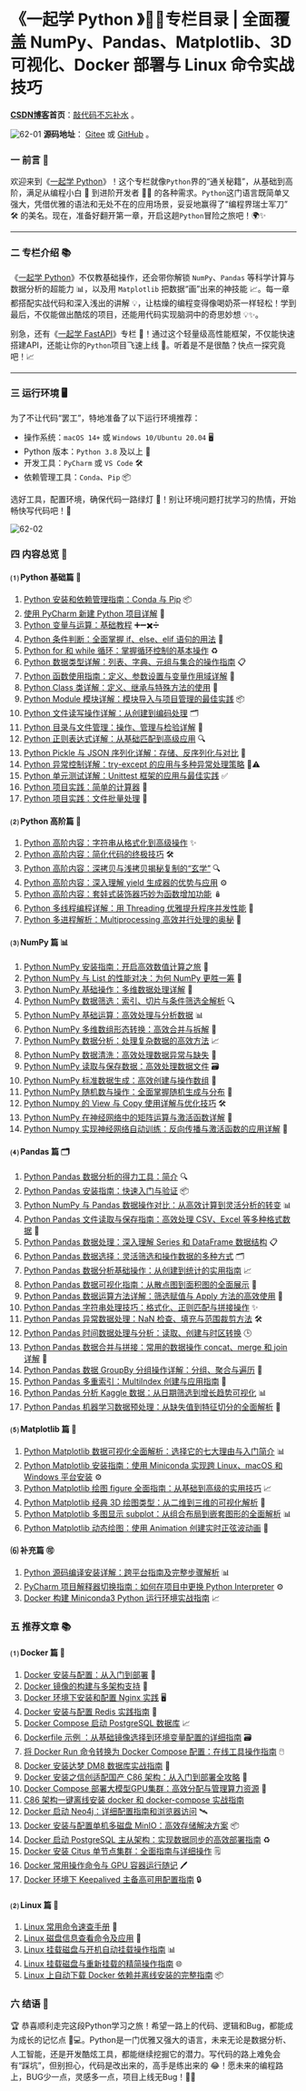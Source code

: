 # 《一起学 Python 》🐍✨专栏目录 | 全面覆盖 NumPy、Pandas、Matplotlib、3D 可视化、Docker 部署与 Linux 命令实战技巧


**[CSDN博客](https://blog.csdn.net/u014394049)首页**：[敲代码不忘补水](https://blog.csdn.net/u014394049) 。

![62-01](https://i-blog.csdnimg.cn/direct/b6835e7c764c400c8294518a41515c8e.png#pic_center)
**源码地址**： [Gitee](https://gitee.com/ttfont/your-python) 或 [GitHub](https://github.com/ttfont/your-python) 。

### 一 前言 📖

欢迎来到《[一起学 Python](https://blog.csdn.net/u014394049/category_12778339.html)》！这个专栏就像`Python`界的“通关秘籍”，从基础到高阶，满足从编程小白 👶 到进阶开发者 👨‍💻 的各种需求。`Python`这门语言既简单又强大，凭借优雅的语法和无处不在的应用场景，妥妥地赢得了“编程界瑞士军刀” 🛠️ 的美名。现在，准备好翻开第一章，开启这趟`Python`冒险之旅吧！🌍✨

------

### 二 专栏介绍 📚

《[一起学 Python](https://blog.csdn.net/u014394049/category_12778339.html)》不仅教基础操作，还会带你解锁 `NumPy`、`Pandas` 等科学计算与数据分析的超能力 📊，以及用 `Matplotlib` 把数据“画”出来的神技能 📈。每一章都搭配实战代码和深入浅出的讲解 💡，让枯燥的编程变得像喝奶茶一样轻松！学到最后，不仅能做出酷炫的项目，还能用代码实现脑洞中的奇思妙想 💡✨。

别急，还有《[一起学 FastAPI](https://blog.csdn.net/u014394049/category_12821373.html)》专栏 🚀！通过这个轻量级高性能框架，不仅能快速搭建API，还能让你的`Python`项目飞速上线 💪。听着是不是很酷？快点一探究竟吧！📈

------

### 三 运行环境 🖥️

为了不让代码“罢工”，特地准备了以下运行环境推荐：

- 操作系统：`macOS 14+` 或 `Windows 10/Ubuntu 20.04` 🖥️
- Python 版本：`Python 3.8` 及以上 🐍
- 开发工具：`PyCharm` 或 `VS Code` 🛠️
- 依赖管理工具：`Conda`、`Pip` 📦

选好工具，配置环境，确保代码一路绿灯 🚦！别让环境问题打扰学习的热情，开始畅快写代码吧！🚀

![62-02](https://i-blog.csdnimg.cn/direct/ef0d37dd9ae74105885d7f5932d0a5ef.png#pic_center)


### 四 内容总览 📝

#### ⑴ Python 基础篇 🐣

1. [Python 安装和依赖管理指南：Conda 与 Pip](https://water-code.blog.csdn.net/article/details/141992786) 📦
2. [使用 PyCharm 新建 Python 项目详解](https://water-code.blog.csdn.net/article/details/142092013) 🔧
3. [Python 变量与运算：基础教程](https://water-code.blog.csdn.net/article/details/142093973) ➕➖✖️➗
4. [Python 条件判断：全面掌握 if、else、elif 语句的用法](https://water-code.blog.csdn.net/article/details/142130650) 🔄
5. [Python for 和 while 循环：掌握循环控制的基本操作](https://water-code.blog.csdn.net/article/details/142132425) ♻️
6. [Python 数据类型详解：列表、字典、元组与集合的操作指南](https://water-code.blog.csdn.net/article/details/142167052) 📋
7. [Python 函数使用指南：定义、参数设置与变量作用域详解](https://water-code.blog.csdn.net/article/details/142168924) 📝
8. [Python Class 类详解：定义、继承与特殊方法的使用](https://water-code.blog.csdn.net/article/details/142202508) 🧱
9. [Python Module 模块详解：模块导入与项目管理的最佳实践](https://water-code.blog.csdn.net/article/details/142211375) 📦
10. [Python 文件读写操作详解：从创建到编码处理](https://water-code.blog.csdn.net/article/details/142252859) 🗂️
11. [Python 目录与文件管理：操作、管理与检验详解](https://water-code.blog.csdn.net/article/details/142253705) 📂
12. [Python 正则表达式详解：从基础匹配到高级应用](https://water-code.blog.csdn.net/article/details/142284701) 🔍
13. [Python Pickle 与 JSON 序列化详解：存储、反序列化与对比](https://water-code.blog.csdn.net/article/details/142285797) 🔄
14. [Python 异常控制详解：try-except 的应用与多种异常处理策略](https://water-code.blog.csdn.net/article/details/142302747) 🚫⚠️
15. [Python 单元测试详解：Unittest 框架的应用与最佳实践](https://water-code.blog.csdn.net/article/details/142303705) ✅
16. [Python 项目实践：简单的计算器](https://water-code.blog.csdn.net/article/details/142324497) 🧮
17. [Python 项目实践：文件批量处理](https://water-code.blog.csdn.net/article/details/142325760) 📑

#### ⑵ Python 高阶篇 🚀

1. [Python 高阶内容：字符串从格式化到高级操作](https://water-code.blog.csdn.net/article/details/142374372) ✨
2. [Python 高阶内容：简化代码的终极技巧](https://water-code.blog.csdn.net/article/details/142410904) 🛠️
3. [Python 高阶内容：深拷贝与浅拷贝揭秘复制的“玄学”](https://water-code.blog.csdn.net/article/details/142410985) 🔍
4. [Python 高阶内容：深入理解 yield 生成器的优势与应用](https://water-code.blog.csdn.net/article/details/142449617) ⚙️
5. [Python 高阶内容：套娃式装饰器巧妙为函数增加功能](https://water-code.blog.csdn.net/article/details/142449722) 🪆
6. [Python 多线程编程详解：用 Threading 优雅提升程序并发性能](https://water-code.blog.csdn.net/article/details/142479805) 🚦
7. [Python 多进程解析：Multiprocessing 高效并行处理的奥秘](https://water-code.blog.csdn.net/article/details/142481935) 🚄

#### ⑶ NumPy 篇 📊

1. [Python NumPy 安装指南：开启高效数值计算之旅](https://water-code.blog.csdn.net/article/details/142518237) 🔢
2. [Python NumPy 与 List 的性能对决：为何 NumPy 更胜一筹](https://water-code.blog.csdn.net/article/details/142518289) 🥇
3. [Python NumPy 基础操作：多维数据处理详解](https://water-code.blog.csdn.net/article/details/142551614) 📐
4. [Python NumPy 数据筛选：索引、切片与条件筛选全解析](https://water-code.blog.csdn.net/article/details/142556462) 🔍
5. [Python NumPy 基础运算：高效处理与分析数据](https://water-code.blog.csdn.net/article/details/142587031) 📊
6. [Python NumPy 多维数组形态转换：高效合并与拆解](https://water-code.blog.csdn.net/article/details/142592720) 🔄
7. [Python NumPy 数据分析：处理复杂数据的高效方法](https://water-code.blog.csdn.net/article/details/142612931) 📈
8. [Python NumPy 数据清洗：高效处理数据异常与缺失](https://water-code.blog.csdn.net/article/details/142618293) 🧼
9. [Python NumPy 读取与保存数据：高效处理数据文件](https://water-code.blog.csdn.net/article/details/142639691) 🗃️
10. [Python NumPy 标准数据生成：高效创建与操作数组](https://water-code.blog.csdn.net/article/details/142644239) 📏
11. [Python NumPy 随机数与操作：全面掌握随机生成与分布](https://water-code.blog.csdn.net/article/details/142654667) 🎲
12. [Python Numpy 的 View 与 Copy 使用详解与优化技巧](https://water-code.blog.csdn.net/article/details/143023638) 🛠️
13. [Python NumPy 在神经网络中的矩阵运算与激活函数详解](https://water-code.blog.csdn.net/article/details/143058572) 🧠
14. [Python Numpy 实现神经网络自动训练：反向传播与激活函数的应用详解](https://water-code.blog.csdn.net/article/details/143163080) 🤖

#### ⑷ Pandas 篇 🗂️

1. [Python Pandas 数据分析的得力工具：简介](https://water-code.blog.csdn.net/article/details/143183909) 🔍
2. [Python Pandas 安装指南：快速入门与验证](https://water-code.blog.csdn.net/article/details/143184563) 📦
3. [Python NumPy 与 Pandas 数据操作对比：从高效计算到灵活分析的转变](https://water-code.blog.csdn.net/article/details/143202502) 📊
4. [Python Pandas 文件读取与保存指南：高效处理 CSV、Excel 等多种格式数据](https://water-code.blog.csdn.net/article/details/143208896) 📑
5. [Python Pandas 数据处理：深入理解 Series 和 DataFrame 数据结构](https://water-code.blog.csdn.net/article/details/143217091) 📋
6. [Python Pandas 数据选择：灵活筛选和操作数据的多种方式](https://water-code.blog.csdn.net/article/details/143238957) 🗂️
7. [Python Pandas 数据分析基础操作：从创建到统计的实用指南](https://water-code.blog.csdn.net/article/details/143303349) 📈
8. [Python Pandas 数据可视化指南：从散点图到面积图的全面展示](https://water-code.blog.csdn.net/article/details/143366051) 🎨
9. [Python Pandas 数据运算方法详解：筛选赋值与 Apply 方法的高效使用](https://water-code.blog.csdn.net/article/details/143571891) 🔄
10. [Python Pandas 字符串处理技巧：格式化、正则匹配与拼接操作](https://water-code.blog.csdn.net/article/details/143571959) ✨
11. [Python Pandas 异常数据处理：NaN 检查、填充与范围裁剪方法](https://water-code.blog.csdn.net/article/details/143704645) 🛠️
12. [Python Pandas 时间数据处理与分析：读取、创建与时区转换](https://water-code.blog.csdn.net/article/details/143704775) 🕒
13. [Python Pandas 数据合并与拼接：常用的数据操作 concat、merge 和 join 详解](https://water-code.blog.csdn.net/article/details/143758488) 🔗
14. [Python Pandas 数据 GroupBy 分组操作详解：分组、聚合与遍历](https://water-code.blog.csdn.net/article/details/143804896) 🧮
15. [Python Pandas 多重索引：MultiIndex 创建与应用指南](https://water-code.blog.csdn.net/article/details/143804963) 📌
16. [Python Pandas 分析 Kaggle 数据：从日期筛选到增长趋势可视化](https://water-code.blog.csdn.net/article/details/143845452) 📊
17. [Python Pandas 机器学习数据预处理：从缺失值到特征切分的全面解析](https://water-code.blog.csdn.net/article/details/143845590) 🧠

#### ⑸ Matplotlib 篇 🎨

1. [Python Matplotlib 数据可视化全面解析：选择它的七大理由与入门简介](https://water-code.blog.csdn.net/article/details/143873531) 📊
2. [Python Matplotlib 安装指南：使用 Miniconda 实现跨 Linux、macOS 和 Windows 平台安装](https://water-code.blog.csdn.net/article/details/143873694) ⚙️
3. [Python Matplotlib 绘图 figure 全面指南：从基础到高级的实用技巧](https://water-code.blog.csdn.net/article/details/143920572) 📈
4. [Python Matplotlib 经典 3D 绘图类型：从二维到三维的可视化解析](https://water-code.blog.csdn.net/article/details/143962459) 🎥
5. [Python Matplotlib 多图显示 subplot：从组合布局到嵌套图形的全面解析](https://water-code.blog.csdn.net/article/details/143962672) 📊
6. [Python Matplotlib 动态绘图：使用 Animation 创建实时正弦波动画](https://water-code.blog.csdn.net/article/details/143979499) 🌊

#### ⑹ 补充篇 🉑

1. [Python 源码编译安装详解：跨平台指南及完整步骤解析](https://water-code.blog.csdn.net/article/details/142828459) 📊
2. [PyCharm 项目解释器切换指南：如何在项目中更换 Python Interpreter](https://water-code.blog.csdn.net/article/details/142828922) ⚙️
3. [Docker 构建 Miniconda3 Python 运行环境实战指南](https://water-code.blog.csdn.net/article/details/143026041) 📈

### 五 推荐文章 📚

#### ⑴ Docker 篇 🐳

1. [Docker 安装与配置：从入门到部署](https://water-code.blog.csdn.net/article/details/141896710) 🔧
2. [Docker 镜像的构建与多架构支持](https://water-code.blog.csdn.net/article/details/141993381) 📀
3. [Docker 环境下安装和配置 Nginx 实践](https://water-code.blog.csdn.net/article/details/141923921) 🖥️
4. [Docker 安装与配置 Redis 实践指南](https://water-code.blog.csdn.net/article/details/141950680) 📗
5. [Docker Compose 启动 PostgreSQL 数据库](https://water-code.blog.csdn.net/article/details/142315190) 📈
6. [Dockerfile 示例 ：从基础镜像选择到环境变量配置的详细指南](https://water-code.blog.csdn.net/article/details/143165075)  🗃️
7. [将 Docker Run 命令转换为 Docker Compose 配置：在线工具操作指南](https://water-code.blog.csdn.net/article/details/142957195) 🖱️
8. [Docker 安装达梦 DM8 数据库实战指南](https://water-code.blog.csdn.net/article/details/142955852) 📝
9. [Docker 安装之信创适配国产 C86 架构：从入门到部署全攻略](https://water-code.blog.csdn.net/article/details/141897144) 📝
10. [Docker Compose 部署大模型GPU集群：高效分配与管理算力资源](https://water-code.blog.csdn.net/article/details/142686557) 🌟
11. [C86 架构一键离线安装 docker 和 docker-compose 实战指南](https://water-code.blog.csdn.net/article/details/142874081)
12. [Docker 启动 Neo4j：详细配置指南和浏览器访问](https://water-code.blog.csdn.net/article/details/142718870) 🛰️
13. [Docker 安装与配置单机多磁盘 MinIO：高效存储解决方案](https://water-code.blog.csdn.net/article/details/142686716) 📦
14. [Docker 启动 PostgreSQL 主从架构：实现数据同步的高效部署指南](https://water-code.blog.csdn.net/article/details/142697518) ♻️
15. [Docker 安装 Citus 单节点集群：全面指南与详细操作](https://water-code.blog.csdn.net/article/details/142675293) 🗒️
16. [Docker 常用操作命令与 GPU 容器运行随记](https://water-code.blog.csdn.net/article/details/142052108) 🖊️
17. [Docker 环境下 Keepalived 主备高可用配置指南](https://water-code.blog.csdn.net/article/details/141950959) 🔒

#### ⑵ Linux 篇 🐧

1. [Linux 常用命令速查手册](https://water-code.blog.csdn.net/article/details/142032257) 📁
2. [Linux 磁盘信息查看命令及应用](https://water-code.blog.csdn.net/article/details/142032432) 🔐
3. [Linux 挂载磁盘与开机自动挂载操作指南](https://water-code.blog.csdn.net/article/details/142032795) 📊
4. [Linux 挂载磁盘与重新挂载的精简操作指南](https://water-code.blog.csdn.net/article/details/142032918) 🌐
5. [Linux 上自动下载 Docker 依赖并离线安装的完整指南](https://water-code.blog.csdn.net/article/details/142048915) 📦

### 六 结语 🎉

🏆 恭喜顺利走完这段Python学习之旅！希望一路上的代码、逻辑和Bug，都能成为成长的记忆点 🐍💻。Python是一门优雅又强大的语言，未来无论是数据分析、人工智能，还是开发酷炫工具，都能继续挖掘它的潜力。写代码的路上难免会有“踩坑”，但别担心，代码是改出来的，高手是练出来的 😂！愿未来的编程路上，BUG少一点，灵感多一点，项目上线无Bug！🚀🌟

